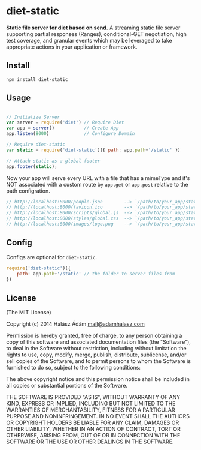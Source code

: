 # diet-static
**Static file server for diet based on send.** A streaming static file server supporting partial responses (Ranges), conditional-GET negotiation, high test coverage, and granular events which may be leveraged to take appropriate actions in your application or framework.


## **Install**
```
npm install diet-static
```

## **Usage**

```js

// Initialize Server
var server = require('diet') // Require Diet
var app = server()           // Create App
app.listen(8000)             // Configure Domain

// Require diet-static
var static = require('diet-static')({ path: app.path+'/static' })

// Attach static as a global footer
app.footer(static);
```

Now your app will serve every URL with a file that has a mimeType and it's NOT associated with a custom route by `app.get` or `app.post` relative to the path configration.

```js
// http://localhost:8000/people.json		--> `/path/to/your_app/static/people.json`
// http://localhost:8000/favicon.ico		--> `/path/to/your_app/static/favicon.ico`
// http://localhost:8000/scripts/global.js	--> `/path/to/your_app/static/scripts/global.js`
// http://localhost:8000/styles/global.css	--> `/path/to/your_app/static/styles/global.css`
// http://localhost:8000/images/logo.png	--> `/path/to/your_app/static/images/logo.png`
```

## **Config**
Configs are optional for `diet-static`.
```js
require('diet-static')({
    path: app.path+'/static' // the folder to server files from
})
```

## **License**

(The MIT License)

Copyright (c) 2014 Halász Ádám <mail@adamhalasz.com>

Permission is hereby granted, free of charge, to any person obtaining a copy of this software and associated documentation files (the "Software"), to deal in the Software without restriction, including without limitation the rights to use, copy, modify, merge, publish, distribute, sublicense, and/or sell copies of the Software, and to permit persons to whom the Software is furnished to do so, subject to the following conditions:

The above copyright notice and this permission notice shall be included in all copies or substantial portions of the Software.

THE SOFTWARE IS PROVIDED "AS IS", WITHOUT WARRANTY OF ANY KIND, EXPRESS OR IMPLIED, INCLUDING BUT NOT LIMITED TO THE WARRANTIES OF MERCHANTABILITY, FITNESS FOR A PARTICULAR PURPOSE AND NONINFRINGEMENT. IN NO EVENT SHALL THE AUTHORS OR COPYRIGHT HOLDERS BE LIABLE FOR ANY CLAIM, DAMAGES OR OTHER LIABILITY, WHETHER IN AN ACTION OF CONTRACT, TORT OR OTHERWISE, ARISING FROM, OUT OF OR IN CONNECTION WITH THE SOFTWARE OR THE USE OR OTHER DEALINGS IN THE SOFTWARE.